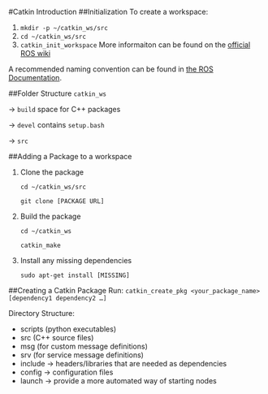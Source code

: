 #Catkin Introduction
##Initialization
To create a workspace:
1. `mkdir -p ~/catkin_ws/src`
1. `cd ~/catkin_ws/src`
1. `catkin_init_workspace`
More informaiton can be found on the [official ROS wiki](http://wiki.ros.org/catkin/conceptual_overview)

A recommended naming convention can be found in [the ROS Documentation](http://www.ros.org/reps/rep-0128.html).

##Folder Structure
`catkin_ws`

-> `build` space for C++ packages

-> `devel` contains `setup.bash`

-> `src`

##Adding a Package to a workspace
1. Clone the package

    `cd ~/catkin_ws/src`

    `git clone [PACKAGE URL]`

1. Build the package

    `cd ~/catkin_ws`

    `catkin_make`

1. Install any missing dependencies

    `sudo apt-get install [MISSING]`

##Creating a Catkin Package
Run: `catkin_create_pkg <your_package_name> [dependency1 dependency2 …]`

Directory Structure:
- scripts (python executables)
- src (C++ source files)
- msg (for custom message definitions)
- srv (for service message definitions)
- include -> headers/libraries that are needed as dependencies
- config -> configuration files
- launch -> provide a more automated way of starting nodes
